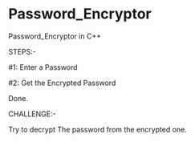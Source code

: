 # Password_Encryptor
Password_Encryptor in C++

STEPS:-

#1: Enter a Password

#2: Get the Encrypted Password

Done.

CHALLENGE:-

Try to decrypt The password from the encrypted one.
